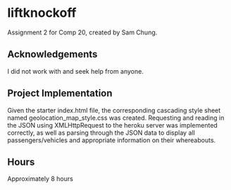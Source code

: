 # liftknockoff
Assignment 2 for Comp 20, created by Sam Chung.

## Acknowledgements
I did not work with and seek help from anyone. 

## Project Implementation
Given the starter index.html file, the corresponding cascading style sheet named geolocation_map_style.css  was created.
Requesting and reading in the JSON using XMLHttpRequest to the heroku server was implemented correctly, as well as parsing through the JSON data to display all passengers/vehicles and appropriate information on their whereabouts.  

## Hours
Approximately 8 hours
